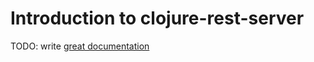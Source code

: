 # Introduction to clojure-rest-server

TODO: write [great documentation](http://jacobian.org/writing/what-to-write/)
